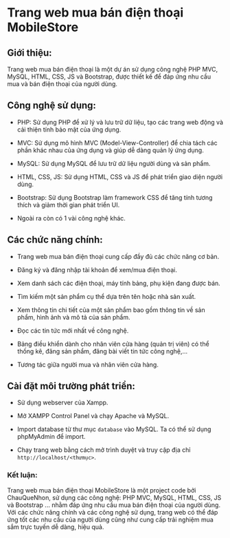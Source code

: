 # Trang web mua bán điện thoại MobileStore

## Giới thiệu:

Trang web mua bán điện thoại là một dự án sử dụng công nghệ PHP MVC, MySQL, HTML, CSS, JS và Bootstrap, được thiết kế để đáp ứng nhu cầu mua và bán điện thoại của người dùng.

## Công nghệ sử dụng:

- PHP: Sử dụng PHP để xử lý và lưu trữ dữ liệu, tạo các trang web động và cải thiện tính bảo mật của ứng dụng.

- MVC: Sử dụng mô hình MVC (Model-View-Controller) để chia tách các phần khác nhau của ứng dụng và giúp dễ dàng quản lý ứng dụng.

- MySQL: Sử dụng MySQL để lưu trữ dữ liệu người dùng và sản phẩm.

- HTML, CSS, JS: Sử dụng HTML, CSS và JS để phát triển giao diện người dùng.

- Bootstrap: Sử dụng Bootstrap làm framework CSS để tăng tính tương thích và giảm thời gian phát triển UI.

- Ngoài ra còn có 1 vài công nghệ khác. 

## Các chức năng chính:

- Trang web mua bán điện thoại cung cấp đầy đủ các chức năng cơ bản.

- Đăng ký và đăng nhập tài khoản để xem/mua điện thoại.

- Xem danh sách các điện thoại, máy tính bảng, phụ kiện đang được bán.

- Tìm kiếm một sản phẩm cụ thể dựa trên tên hoặc nhà sản xuất.

- Xem thông tin chi tiết của một sản phẩm bao gồm thông tin về sản phẩm, hình ảnh và mô tả của sản phẩm.

- Đọc các tin tức mới nhất về công nghệ.

- Bảng điều khiển dành cho nhân viên cửa hàng (quản trị viên) có thể thống kê, đăng sản phẩm, đăng bài viết tin tức công nghệ,...

- Tương tác giữa người mua và nhân viên cửa hàng.

## Cài đặt môi trường phát triển:

- Sử dụng webserver của Xampp. 

- Mở XAMPP Control Panel và chạy Apache và MySQL.

- Import database từ thư mục `database` vào MySQL. Ta có thể sử dụng phpMyAdmin để import.

- Chạy trang web bằng cách mở trình duyệt và truy cập địa chỉ `http://localhost/<thưmục>`.

### Kết luận: 
  Trang web mua bán điện thoại MobileStore là một project code bởi ChauQueNhon, sử dụng các công nghệ: PHP MVC, MySQL, HTML, CSS, JS và Bootstrap ... nhằm đáp ứng nhu cầu mua bán điện thoại của người dùng. Với các chức năng chính và các công nghệ sử dụng, trang web có thể đáp ứng tốt các nhu cầu của người dùng cũng như cung cấp trải nghiệm mua sắm trực tuyến dễ dàng, hiệu quả.
